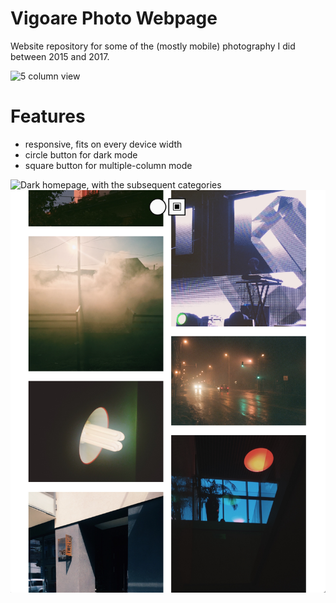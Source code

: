 # Vigoare Photo Webpage

Website repository for some of the (mostly mobile) photography I did between 2015 and 2017.

![5 column view](readme-images/5columns.png?raw=true)

# Features
* responsive, fits on every device width
* circle button for dark mode
* square button for multiple-column mode

![Dark homepage, with the subsequent categories](readme-images/darkhomepage.png?raw=true)
![2 column view](readme-images/2columns.png?raw=true)
